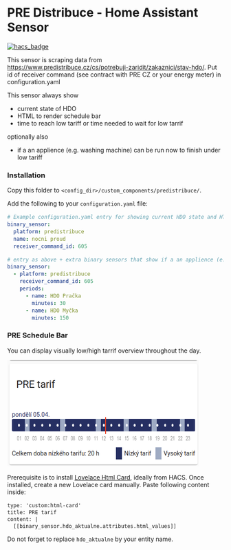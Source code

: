 # PRE Distribuce - Home Assistant Sensor

[![hacs_badge](https://img.shields.io/badge/HACS-Default-orange.svg?style=for-the-badge)](https://github.com/custom-components/hacs)

This sensor is scraping data from https://www.predistribuce.cz/cs/potrebuji-zaridit/zakaznici/stav-hdo/. Put id of receiver command (see contract with PRE CZ or your energy meter) in configuration.yaml

This sensor always show
- current state of HDO
- HTML to render schedule bar
- time to reach low tariff or time needed to wait for low tarrif

optionally also
-  if a an applience (e.g. washing machine) can be run now to finish under low tariff

### Installation

Copy this folder to `<config_dir>/custom_components/predistribuce/`.

Add the following to your `configuration.yaml` file:

```yaml
# Example configuration.yaml entry for showing current HDO state and HTML for rendering a time schedule
binary_sensor:
  platform: predistribuce
  name: nocni proud
  receiver_command_id: 605
```

```yaml
# entry as above + extra binary sensors that show if a an applience (e.g. washing machine) can be run now to finish under low tariff
binary_sensor:
  - platform: predistribuce
    receiver_command_id: 605
    periods:
      - name: HDO Pračka
        minutes: 30
      - name: HDO Myčka
        minutes: 150
```

### PRE Schedule Bar
You can display visually low/high tarrif overview throughout the day.

![screenshot](pre_html.png)

Prerequisite is to install [Lovelace Html Card](https://github.com/PiotrMachowski/Home-Assistant-Lovelace-HTML-Jinja2-Template-card), ideally from HACS.
Once installed, create a new Lovelace card manually. Paste following content inside:
```
type: 'custom:html-card'
title: PRE tarif
content: |
  [[binary_sensor.hdo_aktualne.attributes.html_values]]

```
Do not forget to replace ```hdo_aktualne``` by your entity name.


